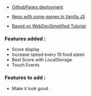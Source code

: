 - [GithubPages deployment](https://loiskouninef.github.io/Snake_JSVanilla/)
- [Repo with some games in Vanilla JS](https://github.com/LoisKOUNINEF/Vanilla_JS_Games)

- [Based on WebDevSimplified Tutorial](https://www.youtube.com/watch?v=QTcIXok9wNY&t=343s&ab_channel=WebDevSimplified)


### Features added :

- Score display
- Increase speed every 10 food eaten
- Best Score with LocalStorage
- Touch Events

### Features to add :

- Make it look good

